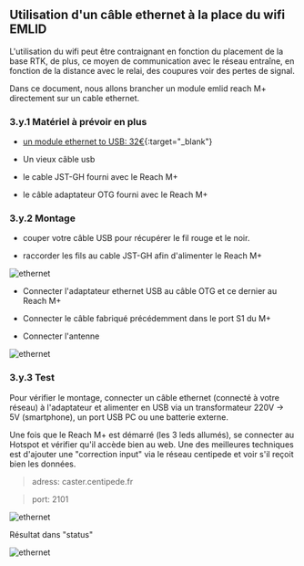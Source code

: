 
## Utilisation d'un câble ethernet à la place du wifi EMLID

L'utilisation du wifi peut être contraignant en fonction du placement de la base RTK, de plus, ce moyen de communication avec le réseau entraîne, en fonction de la distance avec le relai, des coupures voir des pertes de signal.

Dans ce document, nous allons brancher un module emlid reach M+ directement sur un cable ethernet.

### 3.y.1 Matériel à prévoir en plus

* [un module ethernet to USB: 32€](https://fr.rs-online.com/web/p/products/1447999/?grossPrice=Y&cm_mmc=FR-PLA-DS3A-_-google-_-CSS_PLA_FR_FR_Informatique_Et_P%C3%A9riph%C3%A9riques-_-R%C3%A9seaux_Et_Connectivit%C3%A9%7CAdaptateurs_D%27Interface-_-PRODUCT_GROUP&matchtype=&pla-627275384809&gclid=EAIaIQobChMI0uqsz4PL4wIVxEPTCh1P8wFLEAQYASABEgKqIvD_BwE&gclsrc=aw.ds){:target="_blank"}

* Un vieux câble usb

* le cable JST-GH fourni avec le Reach M+

* le câble adaptateur OTG fourni avec le Reach M+


### 3.y.2 Montage

* couper votre câble USB pour récupérer le fil rouge et le noir.

* raccorder les fils au cable JST-GH afin d'alimenter le Reach M+

![ethernet](image/ethernet/1.jpg)

* Connecter l'adaptateur ethernet USB au câble OTG et ce dernier au Reach M+

* Connecter le câble fabriqué précédemment dans le port S1 du M+

* Connecter l'antenne

![ethernet](image/ethernet/2.jpg)

### 3.y.3 Test

Pour vérifier le montage, connecter un câble ethernet (connecté à votre réseau) à l'adaptateur et alimenter en USB via un transformateur 220V -> 5V (smartphone), un port USB PC ou une batterie externe.

Une fois que le Reach M+ est démarré (les 3 leds allumés), se connecter au Hotspot et vérifier qu'il accède bien au web. Une des meilleures techniques est d'ajouter une "correction input" via le réseau centipede et voir s'il reçoit bien les données.

> adress: caster.centipede.fr

> port: 2101

![ethernet](image/ethernet/reach_correction.png)

Résultat dans "status"

![ethernet](image/ethernet/fix.png)
